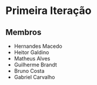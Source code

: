 # Primeira Iteração

## Membros

- Hernandes Macedo
- Heitor Galdino
- Matheus Alves
- Guilherme Brandt
- Bruno Costa
- Gabriel Carvalho
